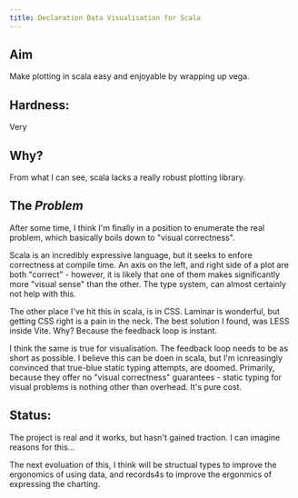 ```yaml
---
title: Declaration Data Visualisation for Scala
---
```


## Aim
Make plotting in scala easy and enjoyable by wrapping up vega.

## Hardness:
Very

## Why?
From what I can see, scala lacks a really robust plotting library.

## The _Problem_
After some time, I think I'm finally in a position to enumerate the real problem, which basically boils down to "visual correctness".

Scala is an incredibly expressive language, but it seeks to enfore correctness at compile time. An axis on the left, and right side of a plot are both "correct" - however, it is likely that one of them makes significantly more "visual sense" than the other. The type system, can almost certainly not help with this.

The other place I've hit this in scala, is in CSS. Laminar is wonderful, but getting CSS right is a pain in the neck. The best solution I found, was LESS inside Vite. Why? Because the feedback loop is instant.

I think the same is true for visualisation. The feedback loop needs to be as short as possible. I believe this can be doen in scala, but I'm icnreasingly convinced that true-blue static typing attempts, are doomed. Primarily, because they offer no "visual correctness" guarantees - static typing for visual problems is nothing other than overhead. It's pure cost.

## Status:
The project is real and it works, but hasn't gained traction. I can imagine reasons for this...

The next evoluation of this, I think will be structual types to improve the ergonomics of using data, and records4s to improve the ergonmics of expressing the charting.
